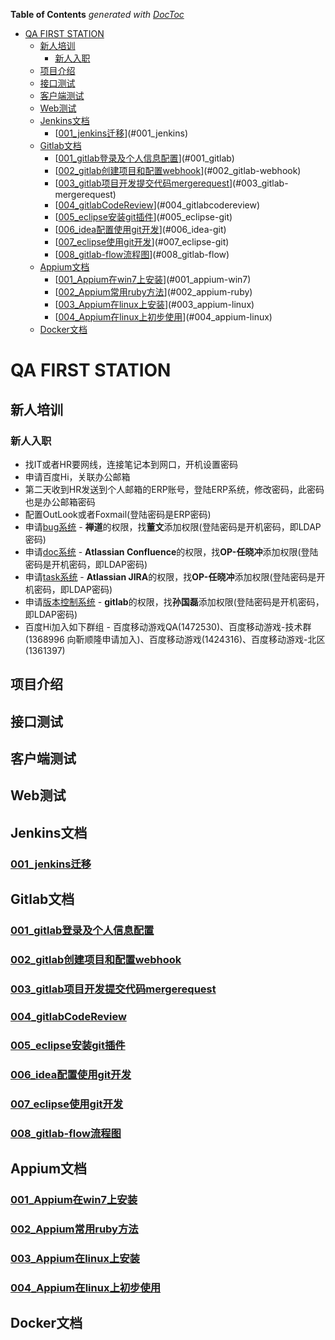 <!-- START doctoc generated TOC please keep comment here to allow auto update -->
<!-- DON'T EDIT THIS SECTION, INSTEAD RE-RUN doctoc TO UPDATE -->
**Table of Contents**  *generated with [DocToc](https://github.com/thlorenz/doctoc)*

- [QA FIRST STATION](#qa-first-station)
    - [新人培训](#)
        - [新人入职](#)
    - [项目介绍](#)
    - [接口测试](#)
    - [客户端测试](#)
    - [Web测试](#web)
    - [Jenkins文档](#jenkins)
        - [[001_jenkins迁移]()](#001_jenkins)
    - [Gitlab文档](#gitlab)
        - [[001_gitlab登录及个人信息配置](http://gitlab.iduoku.cn/QA/firstStation/blob/master/gitlab/001_gitlab%E7%99%BB%E5%BD%95%E5%8F%8A%E4%B8%AA%E4%BA%BA%E4%BF%A1%E6%81%AF%E9%85%8D%E7%BD%AE.md)](#001_gitlab)
        - [[002_gitlab创建项目和配置webhook](http://gitlab.iduoku.cn/QA/firstStation/blob/master/gitlab/002_gitlab%E5%88%9B%E5%BB%BA%E9%A1%B9%E7%9B%AE%E5%92%8C%E9%85%8D%E7%BD%AEwebhook.md)](#002_gitlab-webhook)
        - [[003_gitlab项目开发提交代码mergerequest](http://gitlab.iduoku.cn/QA/firstStation/blob/master/gitlab/003_gitlab%E9%A1%B9%E7%9B%AE%E5%BC%80%E5%8F%91%E6%8F%90%E4%BA%A4%E4%BB%A3%E7%A0%81mergerequest.md)](#003_gitlab-mergerequest)
        - [[004_gitlabCodeReview](http://gitlab.iduoku.cn/QA/firstStation/blob/master/gitlab/004_gitlabCodeReview.md)](#004_gitlabcodereview)
        - [[005_eclipse安装git插件](http://gitlab.iduoku.cn/QA/firstStation/blob/master/gitlab/005_eclipse%E5%AE%89%E8%A3%85git%E6%8F%92%E4%BB%B6.md)](#005_eclipse-git)
        - [[006_idea配置使用git开发](http://gitlab.iduoku.cn/QA/firstStation/blob/master/gitlab/006_idea%E9%85%8D%E7%BD%AE%E4%BD%BF%E7%94%A8git%E5%BC%80%E5%8F%91.md)](#006_idea-git)
        - [[007_eclipse使用git开发](http://gitlab.iduoku.cn/QA/firstStation/blob/master/gitlab/007_eclipse%E4%BD%BF%E7%94%A8git%E5%BC%80%E5%8F%91.md)](#007_eclipse-git)
        - [[008_gitlab-flow流程图](http://gitlab.iduoku.cn/QA/firstStation/blob/master/gitlab/008_gitlab-flow%E6%B5%81%E7%A8%8B%E5%9B%BE.md)](#008_gitlab-flow)
    - [Appium文档](#appium)
        - [[001_Appium在win7上安装](http://gitlab.iduoku.cn/QA/firstStation/blob/master/appium/001_Appium%E5%9C%A8win7%E4%B8%8A%E5%AE%89%E8%A3%85.md)](#001_appium-win7)
        - [[002_Appium常用ruby方法](http://gitlab.iduoku.cn/QA/firstStation/blob/master/appium/002_Appium_%E5%B8%B8%E7%94%A8ruby%E6%96%B9%E6%B3%95.md)](#002_appium-ruby)
        - [[003_Appium在linux上安装](http://gitlab.iduoku.cn/QA/firstStation/blob/master/appium/003_Appium%E5%9C%A8linux%E4%B8%8A%E5%AE%89%E8%A3%85.md)](#003_appium-linux)
        - [[004_Appium在linux上初步使用](http://gitlab.iduoku.cn/QA/firstStation/blob/master/appium/004_Appium%E5%9C%A8linux%E4%B8%8A%E5%88%9D%E6%AD%A5%E4%BD%BF%E7%94%A8.md)](#004_appium-linux)
    - [Docker文档](#docker)

<!-- END doctoc generated TOC please keep comment here to allow auto update -->

# QA FIRST STATION

## 新人培训
### 新人入职
  * 找IT或者HR要网线，连接笔记本到网口，开机设置密码
  * 申请百度Hi，关联办公邮箱
  * 第二天收到HR发送到个人邮箱的ERP账号，登陆ERP系统，修改密码，此密码也是办公邮箱密码
  * 配置OutLook或者Foxmail(登陆密码是ERP密码)
  * 申请[bug系统](http://iku.iduoku.cn/) - **禅道**的权限，找**董文**添加权限(登陆密码是开机密码，即LDAP密码)
  * 申请[doc系统](http://doc.iduoku.cn/) - **Atlassian Confluence**的权限，找**OP-任晓冲**添加权限(登陆密码是开机密码，即LDAP密码)
  * 申请[task系统](http://task.iduoku.cn/) - **Atlassian JIRA**的权限，找**OP-任晓冲**添加权限(登陆密码是开机密码，即LDAP密码)
  * 申请[版本控制系统](http://gitlab.iduoku.cn/) - **gitlab**的权限，找**孙国磊**添加权限(登陆密码是开机密码，即LDAP密码)
  * 百度Hi加入如下群组 - 百度移动游戏QA(1472530)、百度移动游戏-技术群(1368996 向靳顺隆申请加入)、百度移动游戏(1424316)、百度移动游戏-北区(1361397)

## 项目介绍

## 接口测试

## 客户端测试

## Web测试

## Jenkins文档
### [001_jenkins迁移](http://gitlab.iduoku.cn/QA/firstStation/blob/master/jenkins/001_jenkins%E8%BF%81%E7%A7%BB.md)

## Gitlab文档
### [001_gitlab登录及个人信息配置](http://gitlab.iduoku.cn/QA/firstStation/blob/master/gitlab/001_gitlab%E7%99%BB%E5%BD%95%E5%8F%8A%E4%B8%AA%E4%BA%BA%E4%BF%A1%E6%81%AF%E9%85%8D%E7%BD%AE.md)
### [002_gitlab创建项目和配置webhook](http://gitlab.iduoku.cn/QA/firstStation/blob/master/gitlab/002_gitlab%E5%88%9B%E5%BB%BA%E9%A1%B9%E7%9B%AE%E5%92%8C%E9%85%8D%E7%BD%AEwebhook.md)
### [003_gitlab项目开发提交代码mergerequest](http://gitlab.iduoku.cn/QA/firstStation/blob/master/gitlab/003_gitlab%E9%A1%B9%E7%9B%AE%E5%BC%80%E5%8F%91%E6%8F%90%E4%BA%A4%E4%BB%A3%E7%A0%81mergerequest.md)
### [004_gitlabCodeReview](http://gitlab.iduoku.cn/QA/firstStation/blob/master/gitlab/004_gitlabCodeReview.md)
### [005_eclipse安装git插件](http://gitlab.iduoku.cn/QA/firstStation/blob/master/gitlab/005_eclipse%E5%AE%89%E8%A3%85git%E6%8F%92%E4%BB%B6.md)
### [006_idea配置使用git开发](http://gitlab.iduoku.cn/QA/firstStation/blob/master/gitlab/006_idea%E9%85%8D%E7%BD%AE%E4%BD%BF%E7%94%A8git%E5%BC%80%E5%8F%91.md)
### [007_eclipse使用git开发](http://gitlab.iduoku.cn/QA/firstStation/blob/master/gitlab/007_eclipse%E4%BD%BF%E7%94%A8git%E5%BC%80%E5%8F%91.md)
### [008_gitlab-flow流程图](http://gitlab.iduoku.cn/QA/firstStation/blob/master/gitlab/008_gitlab-flow%E6%B5%81%E7%A8%8B%E5%9B%BE.md)

## Appium文档
### [001_Appium在win7上安装](http://gitlab.iduoku.cn/QA/firstStation/blob/master/appium/001_Appium%E5%9C%A8win7%E4%B8%8A%E5%AE%89%E8%A3%85.md)
### [002_Appium常用ruby方法](http://gitlab.iduoku.cn/QA/firstStation/blob/master/appium/002_Appium_%E5%B8%B8%E7%94%A8ruby%E6%96%B9%E6%B3%95.md)
### [003_Appium在linux上安装](http://gitlab.iduoku.cn/QA/firstStation/blob/master/appium/003_Appium%E5%9C%A8linux%E4%B8%8A%E5%AE%89%E8%A3%85.md)
### [004_Appium在linux上初步使用](http://gitlab.iduoku.cn/QA/firstStation/blob/master/appium/004_Appium%E5%9C%A8linux%E4%B8%8A%E5%88%9D%E6%AD%A5%E4%BD%BF%E7%94%A8.md)

## Docker文档

